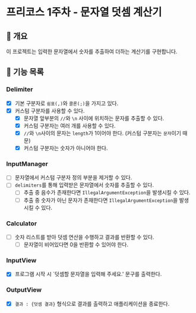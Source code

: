 # 프리코스 1주차 - 문자열 덧셈 계산기

## 📌 개요

이 프로젝트는 입력한 문자열에서 숫자를 추출하여 더하는 계산기를 구현합니다.

## 📝 기능 목록

### Delimiter

- [x] 기본 구분자로 `쉼표(,)`와 `콜론(;)`을 가지고 있다.
- [x] 커스텀 구분자를 사용할 수 있다.
    - [x] 문자열 앞부분의 `//`와 `\n` 사이에 위치하는 문자를 추출할 수 있다.
    - [x] 커스텀 구분자는 여러 개를 사용할 수 있다.
    - [x] `//`와 `\n`사이의 문자는 `length`가 1이어야 한다. (커스텀 구분자는 `문자`이기 때문)
    - [x] 커스텀 구분자는 숫자가 아니어야 한다.

### InputManager

- [ ] 문자열에서 커스텀 구분자 정의 부분을 제거할 수 있다.
- [ ] `delimiters`를 통해 입력받은 문자열에서 숫자를 추출할 수 있다.
    - [ ] 추출 중 음수가 존재한다면 `IllegalArgumentException`을 발생시킬 수 있다.
    - [ ] 추출 중 숫자가 아닌 문자가 존재한다면 `IllegalArgumentException`을 발생시킬 수 있다.

### Calculator

- [ ] 숫자 리스트를 받아 덧셈 연산을 수행하고 결과를 반환할 수 있다.
    - [ ] 문자열이 비어있다면 0을 반환할 수 있어야 한다.

### InputView

- [x] 프로그램 시작 시 `덧셈할 문자열을 입력해 주세요.' 문구를 출력한다.

### OutputView

- [x] `결과 : {덧셈 결과}` 형식으로 결과를 출력하고 애플리케이션을 종료한다.
